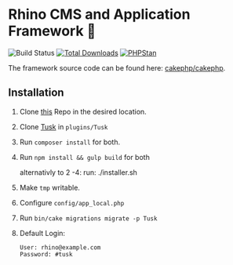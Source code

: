 # Rhino CMS and Application Framework 🦏 

![Build Status](https://github.com/cakephp/app/actions/workflows/ci.yml/badge.svg?branch=master)
[![Total Downloads](https://img.shields.io/packagist/dt/cakephp/app.svg?style=flat-square)](https://packagist.org/packages/cakephp/app)
[![PHPStan](https://img.shields.io/badge/PHPStan-level%207-brightgreen.svg?style=flat-square)](https://github.com/phpstan/phpstan)

The framework source code can be found here: [cakephp/cakephp](https://github.com/cakephp/cakephp).

## Installation

1. Clone [this](https://github.com/Tyqo/rhino) Repo in the desired location.
2. Clone [Tusk](https://github.com/Tyqo/tusk) in `plugins/Tusk`
3. Run `composer install` for both.
4. Run `npm install && gulp build` for both

   alternativly to 2 -4:
   run: ./installer.sh
5. Make `tmp` writable.
6. Configure `config/app_local.php`
7. Run `bin/cake migrations migrate -p Tusk`
8. Default Login:

   ```
   User: rhino@example.com
   Password: #tusk
   ```
